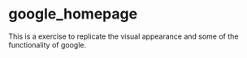 # google_homepage

This is a exercise to replicate the visual appearance and some of the functionality of google. 
